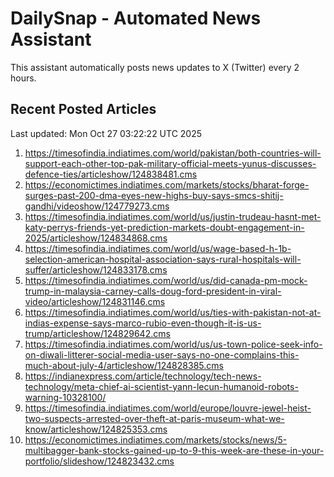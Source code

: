 # DailySnap - Automated News Assistant

This assistant automatically posts news updates to X (Twitter) every 2 hours.

## Recent Posted Articles

Last updated: Mon Oct 27 03:22:22 UTC 2025

1. https://timesofindia.indiatimes.com/world/pakistan/both-countries-will-support-each-other-top-pak-military-official-meets-yunus-discusses-defence-ties/articleshow/124838481.cms
2. https://economictimes.indiatimes.com/markets/stocks/bharat-forge-surges-past-200-dma-eyes-new-highs-buy-says-smcs-shitij-gandhi/videoshow/124779273.cms
3. https://timesofindia.indiatimes.com/world/us/justin-trudeau-hasnt-met-katy-perrys-friends-yet-prediction-markets-doubt-engagement-in-2025/articleshow/124834868.cms
4. https://timesofindia.indiatimes.com/world/us/wage-based-h-1b-selection-american-hospital-association-says-rural-hospitals-will-suffer/articleshow/124833178.cms
5. https://timesofindia.indiatimes.com/world/us/did-canada-pm-mock-trump-in-malaysia-carney-calls-doug-ford-president-in-viral-video/articleshow/124831146.cms
6. https://timesofindia.indiatimes.com/world/us/ties-with-pakistan-not-at-indias-expense-says-marco-rubio-even-though-it-is-us-trump/articleshow/124829642.cms
7. https://timesofindia.indiatimes.com/world/us/us-town-police-seek-info-on-diwali-litterer-social-media-user-says-no-one-complains-this-much-about-july-4/articleshow/124828385.cms
8. https://indianexpress.com/article/technology/tech-news-technology/meta-chief-ai-scientist-yann-lecun-humanoid-robots-warning-10328100/
9. https://timesofindia.indiatimes.com/world/europe/louvre-jewel-heist-two-suspects-arrested-over-theft-at-paris-museum-what-we-know/articleshow/124825353.cms
10. https://economictimes.indiatimes.com/markets/stocks/news/5-multibagger-bank-stocks-gained-up-to-9-this-week-are-these-in-your-portfolio/slideshow/124823432.cms
